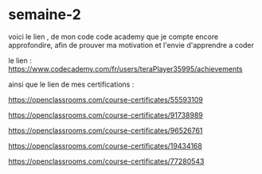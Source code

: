 # semaine-2
voici le lien , de mon code code academy que je compte encore approfondire, afin de prouver ma motivation et l'envie d'apprendre a coder

le lien : https://www.codecademy.com/fr/users/teraPlayer35995/achievements

ainsi que le lien de mes certifications :

https://openclassrooms.com/course-certificates/55593109

https://openclassrooms.com/course-certificates/91738989

https://openclassrooms.com/course-certificates/96526761

https://openclassrooms.com/course-certificates/19434168

https://openclassrooms.com/course-certificates/77280543
